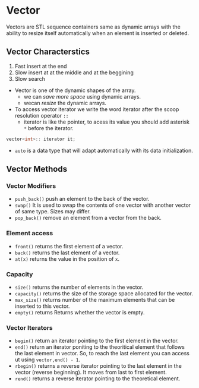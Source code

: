 # Vector

Vectors are STL sequence containers same as dynamic arrays with the ability to resize itself automatically when an element is inserted or deleted.

## Vector Characterstics

1. Fast insert at the end
2. Slow insert at at the middle and at the beggining
3. Slow search

- Vector is one of the dynamic shapes of the array.
  - we can *save more space* using dynamic arrays.
  - wecan *resize* the dynamic arrays.
- To access vector iterator we write the word iterator after the scoop resolution operator `::`
  - iterator is like the pointer, to acess its value you should add asterisk `*` before the iterator.
```c++
vector<int>:: iterator it;  
```
- `auto` is a data type that will adapt automatically with its data initialization.



## Vector Methods

### Vector Modifiers
- `push_back()` push an element to the back of the vector.
- `swap()` It is used to swap the contents of one vector with another vector of same type. Sizes may differ.
- `pop_back()` remove an element from a vector from the back.


### Element access
- `front()` returns the first element of a vector.
- `back()` returns the last element of a vector.
- `at(x)` returns the value in the position of `x`.

### Capacity
- `size()` returns the number of elements in the vector.
- `capacity()` returns the size of the storage space allocated for the vector.
- `max_size()` returns number of the maximum elements that can be inserted to this vector.
- `empty()` returns Returns whether the vector is empty.

### Vector Iterators
- `begin()` return an iterator pointing to the first element in the vector.
- `end()` return an iterator poniting to the theoritical element that follows the last element in vector. So, to reach the last element you can access ut using `vector,end() - 1`.
- `rbegin()` returns a reverse iterator pointing to the last element in the vector (reverse beginning). It moves from last to first element.
- `rend()` returns a reverse iterator pointing to the theoretical element.